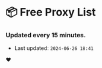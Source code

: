 # :package: Free Proxy List
### Updated every 15 minutes.

- Last updated: `2024-06-26 18:41`

:heart:
